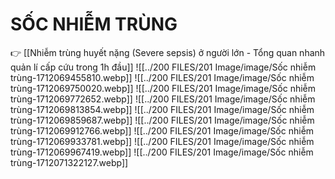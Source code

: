 # SỐC NHIỄM TRÙNG
👉 [[Nhiễm trùng huyết nặng (Severe sepsis) ở người lớn - Tổng quan nhanh quản lí cấp cứu trong 1h đầu]]
![[../200 FILES/201 Image/image/Sốc nhiễm trùng-1712069455810.webp]]
![[../200 FILES/201 Image/image/Sốc nhiễm trùng-1712069750020.webp]]
![[../200 FILES/201 Image/image/Sốc nhiễm trùng-1712069772652.webp]]
![[../200 FILES/201 Image/image/Sốc nhiễm trùng-1712069813854.webp]]
![[../200 FILES/201 Image/image/Sốc nhiễm trùng-1712069859687.webp]]
![[../200 FILES/201 Image/image/Sốc nhiễm trùng-1712069912766.webp]]
![[../200 FILES/201 Image/image/Sốc nhiễm trùng-1712069933781.webp]]
![[../200 FILES/201 Image/image/Sốc nhiễm trùng-1712069967419.webp]]
![[../200 FILES/201 Image/image/Sốc nhiễm trùng-1712071322127.webp]]
